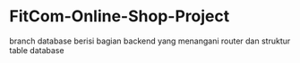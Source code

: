 # FitCom-Online-Shop-Project

branch database berisi bagian backend yang menangani router dan struktur table database
